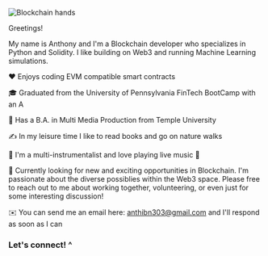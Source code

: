 ![Blockchain hands](https://user-images.githubusercontent.com/83500098/137349296-81ee6ec1-972d-4a59-b3e1-9c962537e198.jpg)

Greetings!

My name is Anthony and I'm a Blockchain developer who specializes in Python and Solidity. I like building on Web3 and running Machine Learning simulations.

❤️ Enjoys coding EVM compatible smart contracts

🎓 Graduated from the University of Pennsylvania FinTech BootCamp with an A

🌱 Has a B.A. in Multi Media Production from Temple University

✍️ In my leisure time I like to read books and go on nature walks

🎵 I'm a multi-instrumentalist and love playing live music 🎵

💬 Currently looking for new and exciting opportunities in Blockchain. I'm passionate about the diverse possiblies within the Web3 space. Please free to reach out to me about working together, volunteering, or even just for some interesting discussion!

✉️ You can send me an email here: anthibn303@gmail.com and I'll respond as soon as I can

### Let's connect! ^
